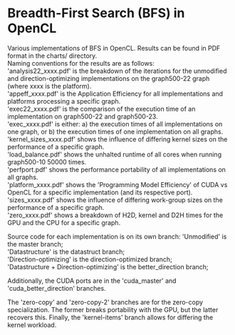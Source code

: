 # Breadth-First Search (BFS) in OpenCL
Various implementations of BFS in OpenCL. Results can be found in PDF format in the charts/ directory.  
Naming conventions for the results are as follows:  
'analysis22_xxxx.pdf' is the breakdown of the iterations for the unmodified and direction-optimizing implementations on the graph500-22 graph (where xxxx is the platform).  
'appeff_xxxx.pdf' is the Application Efficiency for all implementations and platforms processing a specific graph.  
'exec22_xxxx.pdf' is the comparison of the execution time of an implementation on graph500-22 and graph500-23.  
'exec_xxxx.pdf' is either: a) the execution times of all implementations on one graph, or b) the execution times of one implementation on all graphs.  
'kernel_sizes_xxxx.pdf' shows the influence of differing kernel sizes on the performance of a specific graph.  
'load_balance.pdf' shows the unhalted runtime of all cores when running graph500-10 50000 times.  
'perfport.pdf' shows the performance portability of all implementations on all graphs.  
'platform_xxxx.pdf' shows the 'Programming Model Efficiency' of CUDA vs OpenCL for a specific implementation (and its respective port).  
'sizes_xxxx.pdf' shows the influence of differing work-group sizes on the performance of a specific graph.  
'zero_xxxx.pdf' shows a breakdown of H2D, kernel and D2H times for the GPU and the CPU for a specific graph.  

Source code for each implementation is on its own branch:
'Unmodified' is the master branch;  
'Datastructure' is the datastruct branch;  
'Direction-optimizing' is the direction-optimized branch;  
'Datastructure + Direction-optimizing' is the better_direction branch;  

Additionally, the CUDA ports are in the 'cuda_master' and 'cuda_better_direction' branches.

The 'zero-copy' and 'zero-copy-2' branches are for the zero-copy specialization. The former breaks portability with the GPU, but the latter recovers this.
Finally, the 'kernel-items' branch allows for differing the kernel workload.
